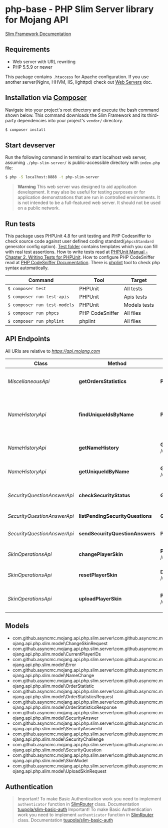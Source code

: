 # php-base - PHP Slim Server library for Mojang API

[Slim Framework Documentation](https://www.slimframework.com/docs/)

## Requirements

* Web server with URL rewriting
* PHP 5.5.9 or newer

This package contains `.htaccess` for Apache configuration.
If you use another server(Nginx, HHVM, IIS, lighttpd) check out [Web Servers](https://www.slimframework.com/docs/v3/start/web-servers.html) doc.

## Installation via [Composer](https://getcomposer.org/)

Navigate into your project's root directory and execute the bash command shown below.
This command downloads the Slim Framework and its third-party dependencies into your project's `vendor/` directory.
```bash
$ composer install
```

## Start devserver

Run the following command in terminal to start localhost web server, assuming `./php-slim-server/` is public-accessible directory with `index.php` file:
```bash
$ php -S localhost:8888 -t php-slim-server
```
> **Warning** This web server was designed to aid application development.
> It may also be useful for testing purposes or for application demonstrations that are run in controlled environments.
> It is not intended to be a full-featured web server. It should not be used on a public network.

## Run tests

This package uses PHPUnit 4.8 for unit testing and PHP Codesniffer to check source code against user defined coding standard(`phpcsStandard` generator config option).
[Test folder](test) contains templates which you can fill with real test assertions.
How to write tests read at [PHPUnit Manual - Chapter 2. Writing Tests for PHPUnit](https://phpunit.de/manual/4.8/en/writing-tests-for-phpunit.html).
How to configure PHP CodeSniffer read at [PHP CodeSniffer Documentation](https://github.com/squizlabs/PHP_CodeSniffer/wiki).
There is [phplint](https://github.com/overtrue/phplint) tool to check php syntax automatically.

Command | Tool | Target
---- | ---- | ----
`$ composer test` | PHPUnit | All tests
`$ composer run test-apis` | PHPUnit | Apis tests
`$ composer run test-models` | PHPUnit | Models tests
`$ composer run phpcs` | PHP CodeSniffer | All files
`$ composer run phplint` | phplint | All files


## API Endpoints

All URIs are relative to *https://api.mojang.com*

Class | Method | HTTP request | Description
------------ | ------------- | ------------- | -------------
*MiscellaneousApi* | **getOrdersStatistics** | **POST** /orders/statistics | Get statistics on the sales of Minecraft.
*NameHistoryApi* | **findUniqueIdsByName** | **POST** /profiles/minecraft | Find the current UUID of multiple players at once
*NameHistoryApi* | **getNameHistory** | **GET** /user/profiles/{stripped_uuid}/names | Gets the full player's name history
*NameHistoryApi* | **getUniqueIdByName** | **GET** /users/profiles/minecraft/{username} | Find the UUID by name
*SecurityQuestionAnswerApi* | **checkSecurityStatus** | **GET** /user/security/location | Check if security questions are needed
*SecurityQuestionAnswerApi* | **listPendingSecurityQuestions** | **GET** /user/security/challenges | Get list of questions
*SecurityQuestionAnswerApi* | **sendSecurityQuestionAnswers** | **POST** /user/security/location | Send back the answers
*SkinOperationsApi* | **changePlayerSkin** | **POST** /user/profile/{stripped_uuid}/skin | Changes the player skin by URL
*SkinOperationsApi* | **resetPlayerSkin** | **DELETE** /user/profile/{stripped_uuid}/skin | Resets the player skin to default
*SkinOperationsApi* | **uploadPlayerSkin** | **PUT** /user/profile/{stripped_uuid}/skin | Changes the player skin by upload


## Models

* com.github.asyncmc.mojang.api.php.slim.server\com.github.asyncmc.mojang.api.php.slim.model\ChangeSkinRequest
* com.github.asyncmc.mojang.api.php.slim.server\com.github.asyncmc.mojang.api.php.slim.model\CurrentPlayerIDs
* com.github.asyncmc.mojang.api.php.slim.server\com.github.asyncmc.mojang.api.php.slim.model\Error
* com.github.asyncmc.mojang.api.php.slim.server\com.github.asyncmc.mojang.api.php.slim.model\NameChange
* com.github.asyncmc.mojang.api.php.slim.server\com.github.asyncmc.mojang.api.php.slim.model\OrderStatistic
* com.github.asyncmc.mojang.api.php.slim.server\com.github.asyncmc.mojang.api.php.slim.model\OrderStatisticsRequest
* com.github.asyncmc.mojang.api.php.slim.server\com.github.asyncmc.mojang.api.php.slim.model\OrderStatisticsResponse
* com.github.asyncmc.mojang.api.php.slim.server\com.github.asyncmc.mojang.api.php.slim.model\SecurityAnswer
* com.github.asyncmc.mojang.api.php.slim.server\com.github.asyncmc.mojang.api.php.slim.model\SecurityAnswerId
* com.github.asyncmc.mojang.api.php.slim.server\com.github.asyncmc.mojang.api.php.slim.model\SecurityChallenge
* com.github.asyncmc.mojang.api.php.slim.server\com.github.asyncmc.mojang.api.php.slim.model\SecurityQuestion
* com.github.asyncmc.mojang.api.php.slim.server\com.github.asyncmc.mojang.api.php.slim.model\SkinModel
* com.github.asyncmc.mojang.api.php.slim.server\com.github.asyncmc.mojang.api.php.slim.model\UploadSkinRequest


## Authentication

> Important! To make Basic Authentication work you need to implement `authenticator` function in [SlimRouter](lib/SlimRouter.php) class.
> Documentation [tuupola/slim-basic-auth](https://github.com/tuupola/slim-basic-auth#readme)
> Important! To make Basic Authentication work you need to implement `authenticator` function in [SlimRouter](lib/SlimRouter.php) class.
> Documentation [tuupola/slim-basic-auth](https://github.com/tuupola/slim-basic-auth#readme)
